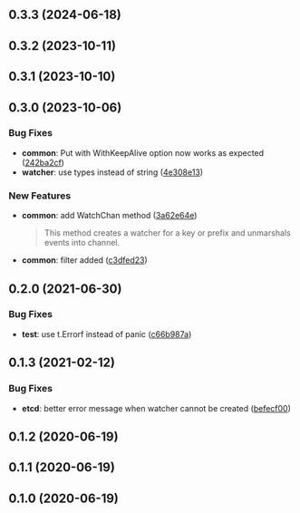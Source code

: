 ## 0.3.3 (2024-06-18)



## 0.3.2 (2023-10-11)



## 0.3.1 (2023-10-10)



## 0.3.0 (2023-10-06)


### Bug Fixes

* **common**: Put with WithKeepAlive option now works as expected ([242ba2cf](https://github.com/postfinance/store/commit/242ba2cf))
* **watcher**: use types instead of string ([4e308e13](https://github.com/postfinance/store/commit/4e308e13))


### New Features

* **common**: add WatchChan method ([3a62e64e](https://github.com/postfinance/store/commit/3a62e64e))
  > This method creates a watcher for a key or prefix and unmarshals events into channel.
* **common**: filter added ([c3dfed23](https://github.com/postfinance/store/commit/c3dfed23))



## 0.2.0 (2021-06-30)


### Bug Fixes

* **test**: use t.Errorf instead of panic ([c66b987a](https://github.com/postfinance/store/commit/c66b987a))



## 0.1.3 (2021-02-12)


### Bug Fixes

* **etcd**: better error message when watcher cannot be created ([befecf00](https://github.com/postfinance/store/commit/befecf00))


## 0.1.2 (2020-06-19)



## 0.1.1 (2020-06-19)



## 0.1.0 (2020-06-19)



